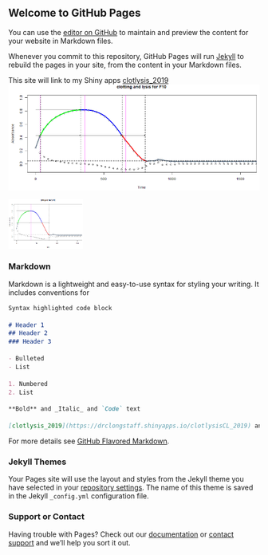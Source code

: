 ## Welcome to GitHub Pages

You can use the [editor on GitHub](https://github.com/drclongstaff/shiny-clots/edit/master/README.md) to maintain and preview the content for your website in Markdown files.

Whenever you commit to this repository, GitHub Pages will run [Jekyll](https://jekyllrb.com/) to rebuild the pages in your site, from the content in your Markdown files.

This site will link to my Shiny apps
[clotlysis_2019](https://drclongstaff.shinyapps.io/clotlysisCL_2019)
![Curve](CurveF10.PNG)

<img src="CurveF10.PNG" alt="Kitten"
	title="A cute kitten" width="150" height="100" />

### Markdown

Markdown is a lightweight and easy-to-use syntax for styling your writing. It includes conventions for

```markdown
Syntax highlighted code block

# Header 1
## Header 2
### Header 3

- Bulleted
- List

1. Numbered
2. List

**Bold** and _Italic_ and `Code` text

[clotlysis_2019](https://drclongstaff.shinyapps.io/clotlysisCL_2019) and ![Image](src)
```

For more details see [GitHub Flavored Markdown](https://guides.github.com/features/mastering-markdown/).

### Jekyll Themes

Your Pages site will use the layout and styles from the Jekyll theme you have selected in your [repository settings](https://github.com/drclongstaff/shiny-clots/settings). The name of this theme is saved in the Jekyll `_config.yml` configuration file.

### Support or Contact

Having trouble with Pages? Check out our [documentation](https://help.github.com/categories/github-pages-basics/) or [contact support](https://github.com/contact) and we’ll help you sort it out.
